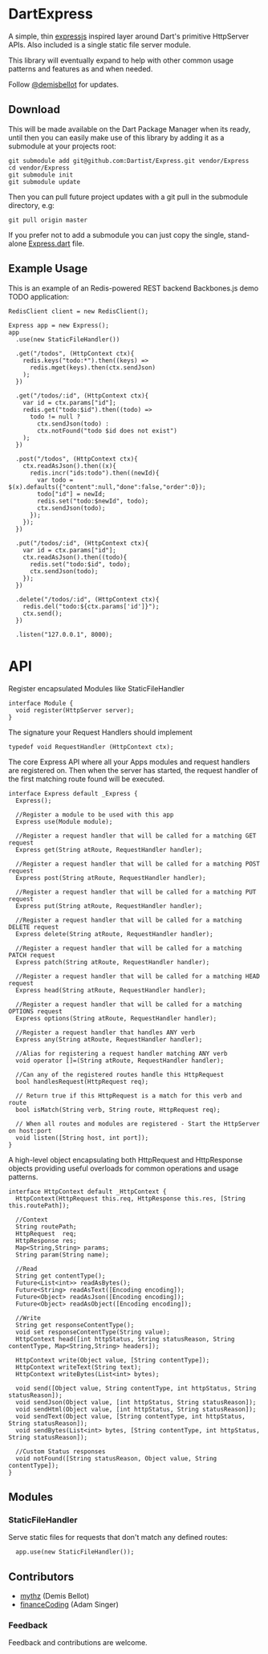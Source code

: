 DartExpress
===========

A simple, thin [expressjs](http://expressjs.com/) inspired layer around Dart's primitive HttpServer APIs. 
Also included is a single static file server module.

This library will eventually expand to help with other common usage patterns and features as and when needed.

Follow [@demisbellot](http://twitter.com/demisbellot) for updates.

## Download 

This will be made available on the Dart Package Manager when its ready, until then you can easily make use of this library by adding it as a submodule at your projects root:

    git submodule add git@github.com:Dartist/Express.git vendor/Express
    cd vendor/Express
    git submodule init
    git submodule update    

Then you can pull future project updates with a git pull in the submodule directory, e.g:

    git pull origin master    

If you prefer not to add a submodule you can just copy the single, stand-alone [Express.dart](https://github.com/Dartist/Express/blob/master/Express.dart) file. 

## Example Usage

This is an example of an Redis-powered REST backend Backbones.js demo TODO application:

    RedisClient client = new RedisClient();

    Express app = new Express();
    app
      .use(new StaticFileHandler())

      .get("/todos", (HttpContext ctx){
        redis.keys("todo:*").then((keys) =>
          redis.mget(keys).then(ctx.sendJson)
        );
      })
      
      .get("/todos/:id", (HttpContext ctx){
        var id = ctx.params["id"];
        redis.get("todo:$id").then((todo) =>
          todo != null ?
            ctx.sendJson(todo) :
            ctx.notFound("todo $id does not exist")
        );
      })
      
      .post("/todos", (HttpContext ctx){
        ctx.readAsJson().then((x){
          redis.incr("ids:todo").then((newId){
            var todo = $(x).defaults({"content":null,"done":false,"order":0});
            todo["id"] = newId;
            redis.set("todo:$newId", todo);
            ctx.sendJson(todo);
          });
        });
      })
      
      .put("/todos/:id", (HttpContext ctx){
        var id = ctx.params["id"];
        ctx.readAsJson().then((todo){
          redis.set("todo:$id", todo);
          ctx.sendJson(todo);
        });
      })
      
      .delete("/todos/:id", (HttpContext ctx){
        redis.del("todo:${ctx.params['id']}");
        ctx.send();
      })
      
      .listen("127.0.0.1", 8000);

# API

Register encapsulated Modules like StaticFileHandler

    interface Module {
      void register(HttpServer server);
    }

The signature your Request Handlers should implement

    typedef void RequestHandler (HttpContext ctx);

The core Express API where all your Apps modules and request handlers are registered on.
Then when the server has started, the request handler of the first matching route found will be executed.

    interface Express default _Express {
      Express();

      //Register a module to be used with this app
      Express use(Module module);

      //Register a request handler that will be called for a matching GET request
      Express get(String atRoute, RequestHandler handler);

      //Register a request handler that will be called for a matching POST request
      Express post(String atRoute, RequestHandler handler);

      //Register a request handler that will be called for a matching PUT request
      Express put(String atRoute, RequestHandler handler);

      //Register a request handler that will be called for a matching DELETE request
      Express delete(String atRoute, RequestHandler handler);

      //Register a request handler that will be called for a matching PATCH request
      Express patch(String atRoute, RequestHandler handler);

      //Register a request handler that will be called for a matching HEAD request
      Express head(String atRoute, RequestHandler handler);

      //Register a request handler that will be called for a matching OPTIONS request
      Express options(String atRoute, RequestHandler handler);

      //Register a request handler that handles ANY verb
      Express any(String atRoute, RequestHandler handler);

      //Alias for registering a request handler matching ANY verb
      void operator []=(String atRoute, RequestHandler handler);

      //Can any of the registered routes handle this HttpRequest
      bool handlesRequest(HttpRequest req);

      // Return true if this HttpRequest is a match for this verb and route
      bool isMatch(String verb, String route, HttpRequest req);

      // When all routes and modules are registered - Start the HttpServer on host:port
      void listen([String host, int port]);
    }

A high-level object encapsulating both HttpRequest and HttpResponse objects providing useful overloads for common operations and usage patterns.

    interface HttpContext default _HttpContext {
      HttpContext(HttpRequest this.req, HttpResponse this.res, [String this.routePath]);

      //Context
      String routePath;
      HttpRequest  req;
      HttpResponse res;
      Map<String,String> params;
      String param(String name);

      //Read
      String get contentType();
      Future<List<int>> readAsBytes();
      Future<String> readAsText([Encoding encoding]);
      Future<Object> readAsJson([Encoding encoding]);
      Future<Object> readAsObject([Encoding encoding]);

      //Write
      String get responseContentType();
      void set responseContentType(String value);
      HttpContext head([int httpStatus, String statusReason, String contentType, Map<String,String> headers]);

      HttpContext write(Object value, [String contentType]);
      HttpContext writeText(String text);
      HttpContext writeBytes(List<int> bytes);

      void send([Object value, String contentType, int httpStatus, String statusReason]);
      void sendJson(Object value, [int httpStatus, String statusReason]);
      void sendHtml(Object value, [int httpStatus, String statusReason]);
      void sendText(Object value, [String contentType, int httpStatus, String statusReason]);
      void sendBytes(List<int> bytes, [String contentType, int httpStatus, String statusReason]);

      //Custom Status responses
      void notFound([String statusReason, Object value, String contentType]);
    }

## Modules

### StaticFileHandler

Serve static files for requests that don't match any defined routes:

      app.use(new StaticFileHandler());

## Contributors

  - [mythz](https://github.com/mythz) (Demis Bellot)
  - [financeCoding](https://github.com/financeCoding) (Adam Singer)

### Feedback 

Feedback and contributions are welcome.

